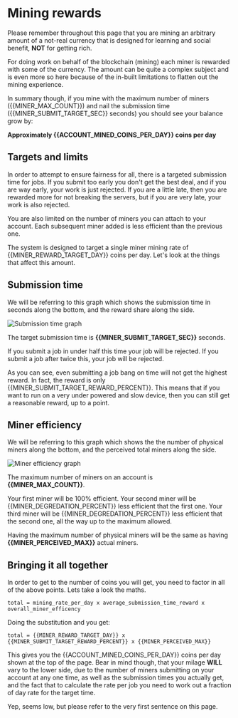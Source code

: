 # Mining rewards

Please remember throughout this page that you are mining an arbitrary amount of a not-real currency that is designed for learning and social benefit, **NOT** for getting rich.

For doing work on behalf of the blockchain (mining) each miner is rewarded with some of the currency. The amount can be quite a complex subject and is even more so here because of the in-built limitations to flatten out the mining experience.

In summary though, if you mine with the maximum number of miners ({{MINER_MAX_COUNT}}) and nail the submission time ({{MINER_SUBMIT_TARGET_SEC}} seconds) you should see your balance grow by:

**Approximately {{ACCOUNT_MINED_COINS_PER_DAY}} coins per day**

## Targets and limits

In order to attempt to ensure fairness for all, there is a targeted submission time for jobs. If you submit too early you don't get the best deal, and if you are way early, your work is just rejected. If you are a little late, then you are rewarded more for not breaking the servers, but if you are very late, your work is also rejected.

You are also limited on the number of miners you can attach to your account. Each subsequent miner added is less efficient than the previous one.

The system is designed to target a single miner mining rate of {{MINER_REWARD_TARGET_DAY}} coins per day. Let's look at the things that affect this amount.

## Submission time

We will be referring to this graph which shows the submission time in seconds along the bottom, and the reward share along the side.

![Submission time graph](/gfx/submission_time.png)

The target submission time is **{{MINER_SUBMIT_TARGET_SEC}}** seconds.

If you submit a job in under half this time your job will be rejected. If you submit a job after twice this, your job will be rejected.

As you can see, even submitting a job bang on time will not get the highest reward. In fact, the reward is only {{MINER_SUBMIT_TARGET_REWARD_PERCENT}}. This means that if you want to run on a very under powered and slow device, then you can still get a reasonable reward, up to a point.

## Miner efficiency

We will be referring to this graph which shows the the number of physical miners along the bottom, and the perceived total miners along the side.

![Miner efficiency graph](/gfx/miner_efficiency.png)

The maximum number of miners on an account is **{{MINER_MAX_COUNT}}**.

Your first miner will be 100% efficient. Your second miner will be {{MINER_DEGREDATION_PERCENT}} less efficient that the first one. Your third miner will be {{MINER_DEGREDATION_PERCENT}} less efficient that the second one, all the way up to the maximum allowed.

Having the maximum number of physical miners will be the same as having **{{MINER_PERCEIVED_MAX}}** actual miners.

## Bringing it all together

In order to get to the number of coins you will get, you need to factor in all of the above points. Lets take a look the maths.

`total = mining_rate_per_day x average_submission_time_reward x overall_miner_efficency`

Doing the substitution and you get:

`total = {{MINER_REWARD_TARGET_DAY}} x {{MINER_SUBMIT_TARGET_REWARD_PERCENT}} x {{MINER_PERCEIVED_MAX}}`

This gives you the {{ACCOUNT_MINED_COINS_PER_DAY}} coins per day shown at the top of the page. Bear in mind though, that your milage **WILL** vary to the lower side, due to the number of miners submitting on your account at any one time, as well as the submission times you actually get, and the fact that to calculate the rate per job you need to work out a fraction of day rate for the target time.

Yep, seems low, but please refer to the very first sentence on this page.
